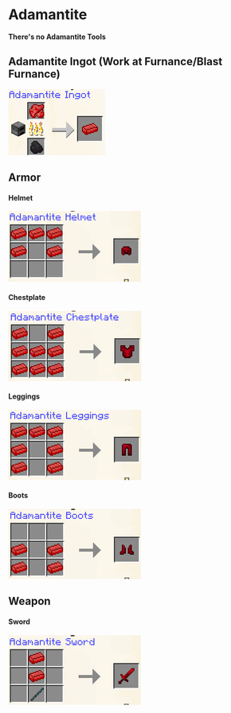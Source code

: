 # Adamantite

**There's no Adamantite Tools**

## **Adamantite Ingot (Work at Furnance/Blast Furnance)**

![](<../../.gitbook/assets/image (87) (1).png>)



## **Armor**

#### Helmet

![](<../../.gitbook/assets/image (14) (1) (1).png>)

#### Chestplate

![](<../../.gitbook/assets/image (2) (1) (1) (1).png>)

#### Leggings

![](<../../.gitbook/assets/image (58).png>)

#### Boots

![](<../../.gitbook/assets/image (44).png>)

## Weapon

#### Sword

![](<../../.gitbook/assets/image (3) (1) (1).png>)
